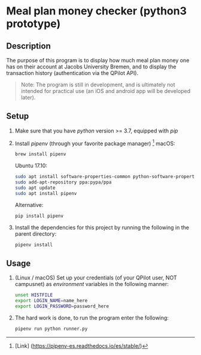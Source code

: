 # Meal plan money checker (python3 prototype)

## Description

The purpose of this program is to display how much meal plan money one has on their account at Jacobs University Bremen, and to display the transaction history (authentication via the QPilot API).

>Note: The program is still in development, and is ultimately not intended for practical use (an iOS and android app will be developed later).

## Setup

1. Make sure that you have *python* version >= 3.7, equipped with *pip*
2. Install *pipenv* (through your favorite package manager) [^pipenv]
    macOS:

    ``` bash
    brew install pipenv
    ```

    Ubuntu 17.10:

    ```bash
    sudo apt install software-properties-common python-software-properties
    sudo add-apt-repository ppa:pypa/ppa
    sudo apt update
    sudo apt install pipenv
    ```

    Alternative:

    ```bash
    pip install pipenv
    ```

3. Install the dependencies for this project by running the following in the parent directory:

    ```bash
    pipenv install
    ```

## Usage

1. (Linux / macOS) Set up your credentials (of your QPilot user, NOT campusnet) as *environment* variables in the following manner:

    ```bash
    unset HISTFILE
    export LOGIN_NAME=name_here
    export LOGIN_PASSWORD=password_here
    ```

2. The hard work is done, to run the program enter the following:

    ```bash
    pipenv run python runner.py
    ```

[^pipenv]: [Link] (https://pipenv-es.readthedocs.io/es/stable/)